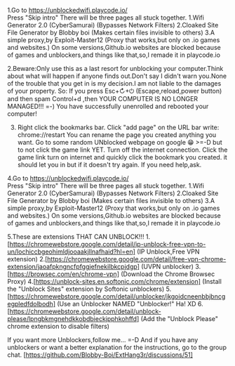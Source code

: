 1.Go to https://unblockedwifi.playcode.io/  
Press "Skip intro"
There will be three pages all stuck together.
1.Wifi Generator 2.0 (CyberSamurai)              (Bypasses Network Filters)
2.Cloaked Site File Generator by Blobby boi      (Makes certain files invisible to others)
3.A simple proxy,by Exploit-Master12             (Proxy that works,but only on .io games and websites.)
On some versions,Github.io websites are blocked because of games and unblockers,and things like that,so,I remade it in playcode.io

2.Beware:Only use this as a last resort for unblocking your computer.Think about what will happen if anyone finds out.Don't say I didn't warn you.None of the trouble that you get in is my decision.I am not liable to the damages of your property.
So:   If you press Esc+↻+⏻  (Escape,reload,power button) and then spam Control+d ,then YOUR COMPUTER IS NO LONGER MANAGED!!! =-) You have successfully unenrolled and rebooted your computer!


3. Right click the bookmarks bar.
Click "add page"
on the URL bar write: chrome://restart
You can rename the page you created anything you want.
Go to some random UNblocked webpage on google 😁 >=-D but to not click the game link YET.
Turn off the internet connection.
Click the game link
turn on internet and quickly click the bookmark you created.
it should let you in but if it doesn't try again.
If you need help,ask.

4.Go to https://unblockedwifi.playcode.io/  
Press "Skip intro"
There will be three pages all stuck together.
1.Wifi Generator 2.0 (CyberSamurai)              (Bypasses Network Filters)
2.Cloaked Site File Generator by Blobby boi      (Makes certain files invisible to others)
3.A simple proxy,by Exploit-Master12             (Proxy that works,but only on .io games and websites.)
On some versions,Github.io websites are blocked because of games and unblockers,and things like that,so,I remade it in playcode.io  

5.These are extensions THAT CAN UNBLOCK!!!
1.[https://chromewebstore.google.com/detail/ip-unblock-free-vpn-to-un/lochiccbgeohimldjooaakjllnafhaid?hl=en]        (IP Unblock,Free VPN extension)
2.[https://chromewebstore.google.com/detail/free-vpn-chrome-extension/jaoafpkngncfpfggjefnekilbkcpjdgp]              (UVPN unblocker) 
3.[https://browsec.com/en/chrome-vpn]                                                                                (Download the Chrome Browsec Proxy)
4.[https://unblock-sites.en.softonic.com/chrome/extension]                                                           (Install the "Unblock Sites" extension by Softonic unblockers)
5.[https://chromewebstore.google.com/detail/unblocker/jkgoidcneenbbjbncgegpledfdolbodh]                              (Use an Unblocker NAMED "Unblocker!" Ha! XD 
6.[https://chromewebstore.google.com/detail/unblock-please/lpngbkmgnehdkkobdbieckjpphkohffd]                         (Add the "Unblock Please" chrome extension to disable filters)


  If you want more Unblockers,follow me... =-D   And if you have any unblockers or want a better explanation for the instructions, go to the group chat.  [https://github.com/Blobby-Boi/ExtHang3r/discussions/51]
